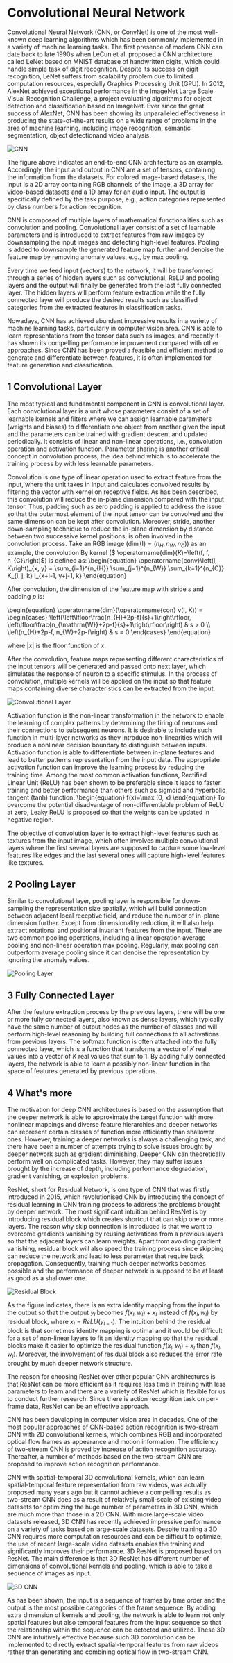 # Convolutional Neural Network




Convolutional Neural Network (CNN, or ConvNet) is one of the most well-known deep learning algorithms which has been commonly implemented in a variety of machine learning tasks. The first presence of modern CNN can date back to late 1990s when LeCun et al. proposed a CNN architecture called LeNet based on MNIST database of handwritten digits, which could handle simple task of digit recognition. Despite its success on digit recognition, LeNet suffers from scalability problem due to limited computation resources, especially Graphics Processing Unit (GPU). In 2012, AlexNet achieved exceptional performance in the ImageNet Large Scale Visual Recognition Challenge, a project evaluating algorithms for object detection and classification based on ImageNet. Ever since the great success of AlexNet, CNN has been showing its unparalleled effectiveness in producing the state-of-the-art results on a wide range of problems in the area of machine learning, including image recognition, semantic segmentation, object detectionand video analysis. 

![CNN](CNN.png "Typical CNN Architecture")



The figure above indicates an end-to-end CNN architecture as an example. Accordingly, the input and output in CNN are a set of tensors, containing the information from the datasets. For colored image-based datasets, the input is a 2D array containing RGB channels of the image, a 3D array for video-based datasets and a 1D array for an audio input. The output is specifically defined by the task purpose, e.g., action categories represented by class numbers for action recognition. 

CNN is composed of multiple layers of mathematical functionalities such as convolution and pooling. Convolutional layer consist of a set of learnable parameters and is introduced to extract features from raw images by downsampling the input images and detecting high-level features. Pooling is added to downsample the generated feature map further and denoise the feature map by removing anomaly values, e.g., by max pooling. 

Every time we feed input (vectors) to the network, it will be transformed through a series of hidden layers such as convolutional, ReLU and pooling layers and the output will finally be generated from the last fully connected layer. The hidden layers will perform feature extraction while the fully connected layer will produce the desired results such as classified categories from the extracted features in classification tasks. 

Nowadays, CNN has achieved abundant impressive results in a variety of machine learning tasks, particularly in computer vision area. CNN is able to learn representations from the tensor data such as images, and recently it has shown its compelling  performance improvement compared with other approaches. Since CNN has been proved a feasible and efficient method to generate and differentiate between features, it is often implemented for  feature generation and classification.

## 1 Convolutional Layer
The most typical and fundamental component in CNN is convolutional layer. Each convolutional layer is a unit whose parameters consist of a set of learnable kernels and ﬁlters where we can assign learnable parameters (weights and biases) to differentiate one object from another given the input and the parameters can be trained with gradient descent and updated periodically. It  consists of linear and non-linear operations, i.e., convolution operation and activation function. Parameter sharing is another critical concept in convolution process, the idea behind which is to accelerate the training process by with less learnable parameters. 

Convolution is one type of linear operation used to extract feature from the input, where the unit takes in input and calculates convolved results by filtering the vector with kernel on receptive fields. As has been described, this convolution will reduce the in-plane dimension compared with the input tensor. Thus, padding such as zero padding is applied to address the issue so that the outermost element of the input tensor can be convolved and the same dimension can be kept after convolution. Moreover, stride, another down-sampling technique to reduce the in-plane dimension by  distance between two successive kernel positions, is often involved in the convolution process. Take an RGB image ($\operatorname{dim}($I$)=\left(n_{H}, n_{W}, n_{C}\right)$) as an example, the convolution By kernel ($ \operatorname{dim}($K$)=\left(f, f, n_{C}\right)$) is deﬁned as: 
\begin{equation}
   \operatorname{conv}\left(I, K\right)\_{x, y} = \sum_{i=1}^{n_{H}} \sum_{j=1}^{n_{W}} \sum_{k=1}^{n_{C}} K_{i, j, k} I_{x+i-1, y+j-1, k}
\end{equation}
 
After convolution, the dimension of the feature map with stride $s$ and padding $p$ is: 

\begin{equation}
\operatorname{dim}(\operatorname{con} v(I, K)) =
\begin{cases}
\left(\left\lfloor\frac{n\_{H}+2p-f}{s}+1\right\rfloor, \left\lfloor\frac{n\_{\mathrm{W}}+2p-f}{s}+1\right\rfloor\right) & s > 0 \\\\
\left(n\_{H}+2p-f, n\_{W}+2p-f\right) & s = 0
\end{cases}
\end{equation}



where $|x|$ is the floor function of $x$.

After the convolution, feature maps representing different characteristics of the input tensors will be generated and passed onto next layer, which simulates the response of neuron to a specific stimulus. In the process of convolution, multiple kernels will be applied on the input so that feature maps containing diverse characteristics can be extracted from the input. 


![Convolutional Layer](Convolution.png "Illustration of a Convolutional Layer. Multiple kernels (filters) are applied on the input image or input feature map to generate the output features maps by convolution. ")


Activation function is the non-linear transformation in the network to enable the learning of complex patterns by determining the firing of neurons and their connections to subsequent neurons. It is desirable to include such function in multi-layer networks as they introduce non-linearities which will produce a nonlinear decision boundary to distinguish between inputs. Activation function is able to differentiate between in-plane features and lead to better patterns representation from the input data. The
appropriate activation function can improve the learning process by reducing the training time. Among the most common activation functions, Rectiﬁed Linear Unit (ReLU)  has been shown to be preferable since it leads to faster training and better performance than others such as sigmoid and hyperbolic tangent (tanh) function. 
\begin{equation}
    f(x)=\max (0, x)
\end{equation}
To overcome the potential disadvantage of non-differentiable problem of ReLU at zero, Leaky ReLU is proposed so that the weights can be updated in negative region. 

The objective of convolution layer is to extract high-level features such as textures from the input image, which often involves multiple convolutional layers where the first several layers are supposed to capture some low-level features like edges and the last several ones will capture high-level features like textures.
## 2 Pooling Layer
Similar to convolutional layer, pooling layer is responsible for down-sampling the representation size spatially, which will
build connection between adjacent local receptive field, and reduce the number of in-plane dimension further. Except from dimensionality reduction, it will also help extract rotational and positional invariant features from the input. There are two common pooling operations, including a linear operation average pooling and non-linear operation max pooling. Regularly, max pooling can outperform average pooling since it can denoise the representation by ignoring the anomaly values. 


![Pooling Layer](Pooling.png "Pooling Layer. If layer $n$ is a pooling layer and given $4$ feature maps from  the previous layer, every feature map is pooled and downsampled separately. Each unit in one of the $4$ output feature maps represents the average or the maximum value within a receptive field of the corresponding previous feature map.")

## 3 Fully Connected Layer
After the feature extraction process by the previous layers, there will be one or more fully connected layers, also known as dense layers, which typically have the same number of output nodes as the number of classes and will perform high-level reasoning by building full connections to all activations from previous layers. The softmax function is often attached into the fully connected layer, which  is a function that transforms a vector of $K$ real values into a vector of $K$ real values that sum to $1$. By adding fully connected layers, the network is able to learn a possibly non-linear function in the space of features generated by previous operations. 
## 4 What's more
The motivation for deep CNN architectures is based on the assumption that the deeper network is able to  approximate the target function with more nonlinear mappings and diverse feature hierarchies and deeper networks can represent certain classes of function more efficiently than shallower ones. However, training a deeper networks is always a challenging task, and there have been a number of attempts trying to solve issues brought by deeper network such as gradient diminishing. Deeper CNN can theoretically perform well on complicated tasks. However, they may suffer issues brought by the increase of depth, including performance degradation, gradient vanishing, or explosion problems. 

ResNet, short for Residual Network, is one type of CNN that was firstly introduced in 2015, which revolutionised CNN by introducing the concept of residual learning in CNN training process to address the problems brought by deeper network. The most significant intuition behind ResNet is by introducing residual block which creates shortcut that can skip one or more layers. The reason why skip connection is introduced is that we want to overcome gradients vanishing by reusing activations from a previous layers so that the adjacent layers can learn weights. Apart from avoiding gradient vanishing, residual block will also speed the training process since skipping can reduce the network and lead to less parameter that require back propagation. Consequently, training much deeper networks becomes  possible and the performance of deeper network is supposed to be at least as good as a shallower one. 

![Residual Block](Residual.png "A Normal Block (left) and a Residual Block (right)")


As the figure indicates, there is an extra identity mapping from the input to the output so that the output $y_l$ becomes $f(x_l, w_l) + x_{l}$ instead of $f(x_l, w_l)$ by residual block, where $x_{l} = ReLU(y_{l-1})$. 
The intuition behind the residual block is that sometimes identity mapping is optimal and it would be difficult for a set of non-linear layers to fit an identity mapping so that the residual blocks make it easier to optimize the residual function $f(x_l, w_l) + x_{l}$ than $f(x_l, w_l)$. Moreover, the involvement of residual block also reduces the error rate brought by much deeper network structure. 

The reason for choosing ResNet over other popular CNN architectures is that ResNet can be more efficient as it requires less time in training with less parameters to learn and there are a variety of ResNet which is flexible for us to conduct further research. Since there is action recognition task on per-frame data, ResNet can be an effective approach. 

CNN has been developing in computer vision area in decades. One of the most popular approaches of CNN-based action recognition is two-stream CNN with 2D convolutional kernels, which combines RGB and incorporated optical flow frames as appearance and motion information. The efficiency of two-stream CNN is proved by increase of action recognition accuracy. Thereafter, a number of methods based on the two-stream CNN are proposed to
improve action recognition performance. 

CNN with spatial-temporal 3D convolutional kernels, which can learn spatial-temporal feature representation from raw videos, was actually proposed many years ago but it cannot achieve a compelling results as two-stream CNN does as a result of relatively small-scale of existing video datasets for optimizing the huge number of parameters in 3D CNN, which are much more than those in a 2D CNN. With more large-scale video datasets released, 3D CNN has recently achieved impressive performance on a variety of tasks based on large-scale datasets. Despite training a 3D CNN requires more computation resources and can be difficult to optimize, the use of recent large-scale video datasets enables the training and significantly improves their performance. 3D ResNet is proposed based on ResNet. The main difference is that 3D ResNet has different number of dimensions of convolutional kernels and pooling, which is able to take a sequence of images as input.   


![3D CNN](3DCNN.png "Typical 3D CNN Architecture")


As has been shown, the input is a sequence of frames by time order and the output is the most possible categories of the frame sequence. By adding extra dimension of kernels and pooling, the network is able to learn not only spatial features but also temporal features from the input sequence so that the relationship within the sequence can be detected and utilized. These 3D CNN are intuitively effective
because such 3D convolution can be implemented to directly extract spatial-temporal features from raw videos rather than generating and combining optical flow in two-stream CNN. 


